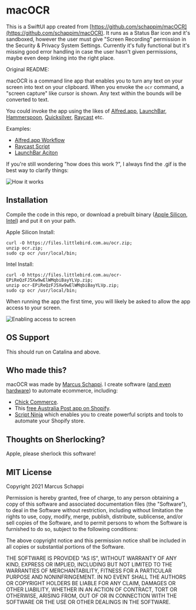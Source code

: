 # macOCR

This is a SwiftUI app created from [https://github.com/schappim/macOCR](https://github.com/schappim/macOCR).
It runs as a Status Bar icon and it's sandboxed, however the user must give "Screen Recording" permission in the Security & Privacy System Settings.
Currently it's fully functional but it's missing good error handling in case the user hasn't given permissions, maybe even deep linking into the right place.

Original README:

macOCR is a command line app that enables you to turn any text on your screen into text on your clipboard.
When you envoke the `ocr` command, a "screen capture" like cursor is shown. 
Any text within the bounds will be converted to text. 

You could invoke the app using the likes of [Alfred.app](https://www.alfredapp.com/), [LaunchBar](https://obdev.at/products/launchbar/index.html), [Hammerspoon](http://www.hammerspoon.org/), [Quicksilver](https://qsapp.com/), [Raycast](https://raycast.com/) etc.

Examples: 
- [Alfred.app Workflow](https://files.littlebird.com.au/OCR.alfredworkflow-aR9crGZYI92tYTa6Q5S1cRGr2rMc.zip)
- [Raycast Script](https://gist.github.com/cheeaun/1405816e5ceb397cbc9028204f82dc98)
- [LaunchBar Aciton](https://github.com/jsmjsm/macOCR-LaunchBar-Action)

If you're still wondering "how does this work ?", I always find the .gif is the best way to clarify things: 

![How it works](https://files.littlebird.com.au/Screen-Recording-2021-05-21-13-27-27-FEPQtcuk6FFweb4QEk7Y1mXhsv8B.gif)


## Installation

Compile the code in this repo, or download a prebuilt binary ([Apple Silicon](https://files.littlebird.com.au/ocr.zip), [Intel](https://files.littlebird.com.au/ocr-EPiReQzFJ5Xw9wElWMqbiBayYLVp.zip)) and put it on your path.

Apple Silicon Install:

```
curl -O https://files.littlebird.com.au/ocr.zip; 
unzip ocr.zip;
sudo cp ocr /usr/local/bin;
```

Intel Install:

```
curl -O https://files.littlebird.com.au/ocr-EPiReQzFJ5Xw9wElWMqbiBayYLVp.zip; 
unzip ocr-EPiReQzFJ5Xw9wElWMqbiBayYLVp.zip;
sudo cp ocr /usr/local/bin;
```


When running the app the first time, you will likely be asked to allow the app access to your screen.

![Enabling access to screen](https://files.littlebird.com.au/Shared-Image-2021-05-20-08-58-38.png)

## OS Support

This should run on Catalina and above.

## Who made this? 

macOCR was made by [Marcus Schappi](https://twitter.com/schappi). I create software ([and even hardware](https://chickcom.com/hardware)) to automate ecommerce, including: 

* [Chick Commerce](https://chickcom.com/).
* This [free Australia Post app on Shopify](https://apps.shopify.com/auspost-shipping).
* [Script Ninja](https://apps.shopify.com/cockatoo) which enables you to create powerful scripts and tools to automate your Shopify store.

## Thoughts on Sherlocking?

Apple, please sherlock this software!

## MIT License 

Copyright 2021 Marcus Schappi

Permission is hereby granted, free of charge, to any person obtaining a copy of this software and associated documentation files (the "Software"), to deal in the Software without restriction, including without limitation the rights to use, copy, modify, merge, publish, distribute, sublicense, and/or sell copies of the Software, and to permit persons to whom the Software is furnished to do so, subject to the following conditions:

The above copyright notice and this permission notice shall be included in all copies or substantial portions of the Software.

THE SOFTWARE IS PROVIDED "AS IS", WITHOUT WARRANTY OF ANY KIND, EXPRESS OR IMPLIED, INCLUDING BUT NOT LIMITED TO THE WARRANTIES OF MERCHANTABILITY, FITNESS FOR A PARTICULAR PURPOSE AND NONINFRINGEMENT. IN NO EVENT SHALL THE AUTHORS OR COPYRIGHT HOLDERS BE LIABLE FOR ANY CLAIM, DAMAGES OR OTHER LIABILITY, WHETHER IN AN ACTION OF CONTRACT, TORT OR OTHERWISE, ARISING FROM, OUT OF OR IN CONNECTION WITH THE SOFTWARE OR THE USE OR OTHER DEALINGS IN THE SOFTWARE.

